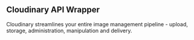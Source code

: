 ## Cloudinary API Wrapper

Cloudinary streamlines your entire image management pipeline - upload, storage, administration, manipulation and delivery.
